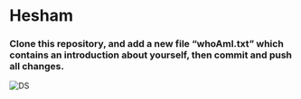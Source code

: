 # Hesham
### Clone this repository, and add a new file “whoAmI.txt” which contains an introduction about yourself, then commit and push all changes.
![DS](<width="400" height="400"  alt="Screen Shot 1444-06-17 at 9 20 35 AM"  src="https://user-images.githubusercontent.com/89189772/211477266-d296e2d0-892c-4524-bc49-64db7bd9f515.png">)

